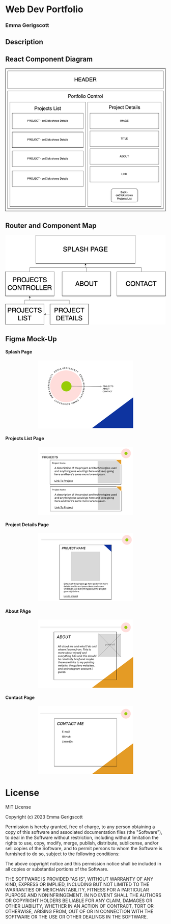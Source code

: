 # Web Dev Portfolio

### Emma Gerigscott

## Description

## React Component Diagram

![react component diagram](./src/assets/img/components.png)

## Router and Component Map

![router diagram](./src/assets/img/router.png)

## Figma Mock-Up

#### Splash Page

<div align="center">
   <img src='./src/assets/img/splash.png' width="300px" >
</div>

#### Projects List Page

<div align="center">
   <img src='./src/assets/img/Projects.png' width="300px" >
</div>

#### Project Details Page

<div align="center">
   <img src='./src/assets/img/projectdetails.png' width="300px" >
</div>

#### About PAge

<div align="center">
   <img src='./src/assets/img/About.png' width="300px" >
</div>

#### Contact Page

<div align="center">
   <img src='./src/assets/img/Contact.png' width="300px" >
</div>

# License

MIT License

Copyright (c) 2023 Emma Gerigscott

Permission is hereby granted, free of charge, to any person obtaining a copy of this software and associated documentation files (the "Software"), to deal in the Software without restriction, including without limitation the rights to use, copy, modify, merge, publish, distribute, sublicense, and/or sell copies of the Software, and to permit persons to whom the Software is furnished to do so, subject to the following conditions:

The above copyright notice and this permission notice shall be included in all copies or substantial portions of the Software.

THE SOFTWARE IS PROVIDED "AS IS", WITHOUT WARRANTY OF ANY KIND, EXPRESS OR IMPLIED, INCLUDING BUT NOT LIMITED TO THE WARRANTIES OF MERCHANTABILITY, FITNESS FOR A PARTICULAR PURPOSE AND NONINFRINGEMENT. IN NO EVENT SHALL THE AUTHORS OR COPYRIGHT HOLDERS BE LIABLE FOR ANY CLAIM, DAMAGES OR OTHER LIABILITY, WHETHER IN AN ACTION OF CONTRACT, TORT OR OTHERWISE, ARISING FROM, OUT OF OR IN CONNECTION WITH THE SOFTWARE OR THE USE OR OTHER DEALINGS IN THE SOFTWARE.
